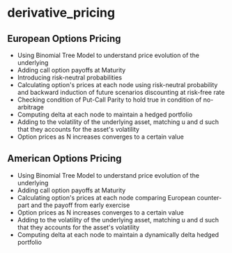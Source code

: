 # derivative_pricing

## European Options Pricing
- Using Binomial Tree Model to understand price evolution of the underlying
- Adding call option payoffs at Maturity
- Introducing risk-neutral probabilities
- Calculating option's prices at each node using risk-neutral probability and backward induction of future scenarios discounting at risk-free rate
- Checking condition of Put-Call Parity to hold true in condition of no-arbitrage
- Computing delta at each node to maintain a hedged portfolio
- Adding to the volatility of the underlying asset, matching u and d such that they accounts for the asset's volatility
- Option prices as N increases converges to a certain value

## American Options Pricing
- Using Binomial Tree Model to understand price evolution of the underlying
- Adding call option payoffs at Maturity
- Calculating option's prices at each node comparing European counter-part and the payoff from early exercise
- Option prices as N increases converges to a certain value
- Adding to the volatility of the underlying asset, matching u and d such that they accounts for the asset's volatility
- Computing delta at each node to maintain a dynamically delta hedged portfolio